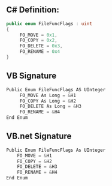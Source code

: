 
## C# Definition:
```cs
public enum FileFuncFlags : uint
{
     FO_MOVE = 0x1,
     FO_COPY = 0x2,
     FO_DELETE = 0x3,
     FO_RENAME = 0x4
}
```

## VB Signature
```cs
Public Enum FileFuncFlags AS UInteger
     FO_MOVE As Long = &H1
     FO_COPY As Long = &H2
     FO_DELETE As Long = &H3
     FO_RENAME = &H4
End Enum
```

## VB.net Signature
```cs
Public Enum FileFuncFlags As UInteger
    FO_MOVE = &H1
    FO_COPY = &H2
    FO_DELETE = &H3
    FO_RENAME = &H4
End Enum
```
